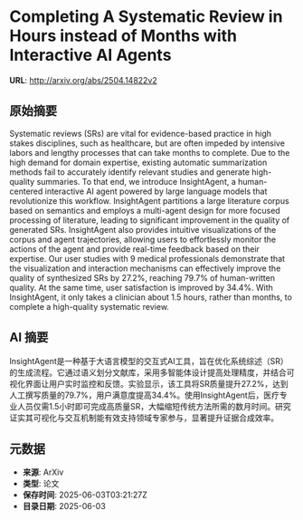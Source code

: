 # Completing A Systematic Review in Hours instead of Months with Interactive AI Agents

**URL**: http://arxiv.org/abs/2504.14822v2

## 原始摘要

Systematic reviews (SRs) are vital for evidence-based practice in high stakes
disciplines, such as healthcare, but are often impeded by intensive labors and
lengthy processes that can take months to complete. Due to the high demand for
domain expertise, existing automatic summarization methods fail to accurately
identify relevant studies and generate high-quality summaries. To that end, we
introduce InsightAgent, a human-centered interactive AI agent powered by large
language models that revolutionize this workflow. InsightAgent partitions a
large literature corpus based on semantics and employs a multi-agent design for
more focused processing of literature, leading to significant improvement in
the quality of generated SRs. InsightAgent also provides intuitive
visualizations of the corpus and agent trajectories, allowing users to
effortlessly monitor the actions of the agent and provide real-time feedback
based on their expertise. Our user studies with 9 medical professionals
demonstrate that the visualization and interaction mechanisms can effectively
improve the quality of synthesized SRs by 27.2%, reaching 79.7% of
human-written quality. At the same time, user satisfaction is improved by
34.4%. With InsightAgent, it only takes a clinician about 1.5 hours, rather
than months, to complete a high-quality systematic review.


## AI 摘要

InsightAgent是一种基于大语言模型的交互式AI工具，旨在优化系统综述（SR）的生成流程。它通过语义划分文献库，采用多智能体设计提高处理精度，并结合可视化界面让用户实时监控和反馈。实验显示，该工具将SR质量提升27.2%，达到人工撰写质量的79.7%，用户满意度提高34.4%。使用InsightAgent后，医疗专业人员仅需1.5小时即可完成高质量SR，大幅缩短传统方法所需的数月时间。研究证实其可视化与交互机制能有效支持领域专家参与，显著提升证据合成效率。

## 元数据

- **来源**: ArXiv
- **类型**: 论文
- **保存时间**: 2025-06-03T03:21:27Z
- **目录日期**: 2025-06-03
